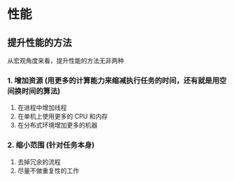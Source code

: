 # 性能

## 提升性能的方法

从宏观角度来看，提升性能的方法无非两种

### 1. 增加资源 (用更多的计算能力来缩减执行任务的时间，还有就是用空间换时间的算法)

1. 在进程中增加线程
2. 在单机上使用更多的 CPU 和内存
3. 在分布式环境增加更多的机器

### 2. 缩小范围 (针对任务本身)

1. 去掉冗余的流程
2. 尽量不做重复性的工作
